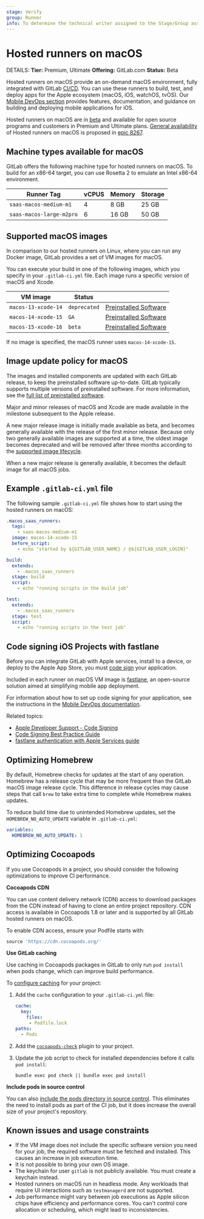 ```yaml
---
stage: Verify
group: Runner
info: To determine the technical writer assigned to the Stage/Group associated with this page, see https://handbook.gitlab.com/handbook/product/ux/technical-writing/#assignments
---
```


# Hosted runners on macOS

DETAILS:
**Tier:** Premium, Ultimate
**Offering:** GitLab.com
**Status:** Beta

Hosted runners on macOS provide an on-demand macOS environment, fully integrated with GitLab [CI/CD](../../../ci/index.md).
You can use these runners to build, test, and deploy apps for the Apple ecosystem (macOS, iOS, watchOS, tvOS).
Our [Mobile DevOps section](../../../ci/mobile_devops/mobile_devops_tutorial_ios.md#set-up-your-build-environment) provides features, documentation, and guidance on building and deploying mobile applications for iOS.

Hosted runners on macOS are in [beta](../../../policy/development_stages_support.md#beta) and available for open source programs and customers in Premium and Ultimate plans.
[General availability](../../../policy/development_stages_support.md#generally-available) of Hosted runners on macOS is proposed in [epic 8267](https://gitlab.com/groups/gitlab-org/-/epics/8267).

## Machine types available for macOS

GitLab offers the following machine type for hosted runners on macOS. To build for an x86-64 target, you can use Rosetta 2 to emulate an Intel x86-64 environment.

| Runner Tag               | vCPUS | Memory | Storage |
| ------------------------ | ----- | ------ | ------- |
| `saas-macos-medium-m1`   | 4     | 8 GB   | 25 GB   |
| `saas-macos-large-m2pro` | 6     | 16 GB  | 50 GB   |

## Supported macOS images

In comparison to our hosted runners on Linux, where you can run any Docker image,
GitLab provides a set of VM images for macOS.

You can execute your build in one of the following images, which you specify
in your `.gitlab-ci.yml` file. Each image runs a specific version of macOS and Xcode.

| VM image                   | Status       |              |
|----------------------------|--------------|--------------|
| `macos-13-xcode-14`        | `deprecated` | [Preinstalled Software](https://gitlab-org.gitlab.io/ci-cd/shared-runners/images/macos-image-inventory/macos-13-xcode-14/) |
| `macos-14-xcode-15`        | `GA`         | [Preinstalled Software](https://gitlab-org.gitlab.io/ci-cd/shared-runners/images/macos-image-inventory/macos-14-xcode-15/) |
| `macos-15-xcode-16`        | `beta`       | [Preinstalled Software](https://gitlab-org.gitlab.io/ci-cd/shared-runners/images/macos-image-inventory/macos-15-xcode-16/) |

If no image is specified, the macOS runner uses `macos-14-xcode-15`.

## Image update policy for macOS

The images and installed components are updated with each GitLab release, to keep the preinstalled software up-to-date. GitLab typically supports multiple versions of preinstalled software. For more information, see the [full list of preinstalled software](https://gitlab.com/gitlab-org/ci-cd/shared-runners/images/job-images/-/tree/main/toolchain).

Major and minor releases of macOS and Xcode are made available in the milestone subsequent to the Apple release.

A new major release image is initially made available as beta, and becomes generally available with the release of the first minor release.
Because only two generally available images are supported at a time, the oldest image becomes deprecated and will be removed after three months according to the [supported image lifecycle](../index.md#supported-image-lifecycle).

When a new major release is generally available, it becomes the default image for all macOS jobs.

## Example `.gitlab-ci.yml` file

The following sample `.gitlab-ci.yml` file shows how to start using the hosted runners on macOS:

```yaml
.macos_saas_runners:
  tags:
    - saas-macos-medium-m1
  image: macos-14-xcode-15
  before_script:
    - echo "started by ${GITLAB_USER_NAME} / @${GITLAB_USER_LOGIN}"

build:
  extends:
    - .macos_saas_runners
  stage: build
  script:
    - echo "running scripts in the build job"

test:
  extends:
    - .macos_saas_runners
  stage: test
  script:
    - echo "running scripts in the test job"
```

## Code signing iOS Projects with fastlane

Before you can integrate GitLab with Apple services, install to a device, or deploy to the Apple App Store, you must [code sign](https://developer.apple.com/documentation/security/code_signing_services) your application.

Included in each runner on macOS VM image is [fastlane](https://fastlane.tools/),
an open-source solution aimed at simplifying mobile app deployment.

For information about how to set up code signing for your application, see the instructions in the [Mobile DevOps documentation](../../../ci/mobile_devops/mobile_devops_tutorial_ios.md#configure-code-signing-with-fastlane).

Related topics:

- [Apple Developer Support - Code Signing](https://forums.developer.apple.com/forums/thread/707080)
- [Code Signing Best Practice Guide](https://codesigning.guide/)
- [fastlane authentication with Apple Services guide](https://docs.fastlane.tools/getting-started/ios/authentication/)

## Optimizing Homebrew

By default, Homebrew checks for updates at the start of any operation. Homebrew has a
release cycle that may be more frequent than the GitLab macOS image release cycle. This
difference in release cycles may cause steps that call `brew` to take extra time to complete
while Homebrew makes updates.

To reduce build time due to unintended Homebrew updates, set the `HOMEBREW_NO_AUTO_UPDATE` variable in `.gitlab-ci.yml`:

```yaml
variables:
  HOMEBREW_NO_AUTO_UPDATE: 1
```

## Optimizing Cocoapods

If you use Cocoapods in a project, you should consider the following optimizations to improve CI performance.

**Cocoapods CDN**

You can use content delivery network (CDN) access to download packages from the CDN instead of having to clone an entire
project repository. CDN access is available in Cocoapods 1.8 or later and is supported by all GitLab hosted runners on macOS.

To enable CDN access, ensure your Podfile starts with:

```ruby
source 'https://cdn.cocoapods.org/'
```

**Use GitLab caching**

Use caching in Cocoapods packages in GitLab to only run `pod install`
when pods change, which can improve build performance.

To [configure caching](../../../ci/caching/index.md) for your project:

1. Add the `cache` configuration to your `.gitlab-ci.yml` file:

   ```yaml
   cache:
     key:
       files:
        - Podfile.lock
   paths:
     - Pods
   ```

1. Add the [`cocoapods-check`](https://guides.cocoapods.org/plugins/optimising-ci-times.html) plugin to your project.
1. Update the job script to check for installed dependencies before it calls `pod install`:

   ```shell
   bundle exec pod check || bundle exec pod install
   ```

**Include pods in source control**

You can also [include the pods directory in source control](https://guides.cocoapods.org/using/using-cocoapods.html#should-i-check-the-pods-directory-into-source-control). This eliminates the need to install pods as part of the CI job,
but it does increase the overall size of your project's repository.

## Known issues and usage constraints

- If the VM image does not include the specific software version you need for your job, the required software must be fetched and installed. This causes an increase in job execution time.
- It is not possible to bring your own OS image.
- The keychain for user `gitlab` is not publicly available. You must create a keychain instead.
- Hosted runners on macOS run in headless mode.
  Any workloads that require UI interactions such as `testmanagerd` are not supported.
- Job performance might vary between job executions as Apple silicon chips have efficiency and
  performance cores. You can't control core allocation or scheduling, which might lead to inconsistencies.
